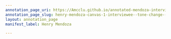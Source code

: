 ```yaml
---
annotation_page_uri: https://Amcclu.github.io/annotated-mendoza-interview/annotations/henry-mendoza-canvas-1-interviewee--tone-change--relating-firsthand-experience--body-language--nod--eye-contact-.json
annotation_page_slug: henry-mendoza-canvas-1-interviewee--tone-change--relating-firsthand-experience--body-language--nod--eye-contact-
layout: annotation_page
manifest_label: Henry Mendoza

---
```

